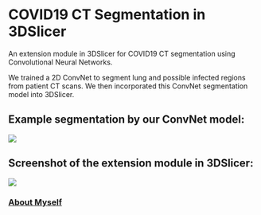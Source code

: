 # COVID19 CT Segmentation in 3DSlicer

An extension module in 3DSlicer for COVID19 CT segmentation using Convolutional Neural Networks.

We trained a 2D ConvNet to segment lung and possible infected regions from patient CT scans. We then incorporated this ConvNet segmentation model into 3DSlicer.

## Example segmentation by our ConvNet model:
![](https://github.com/junyuchen245/COVID19_CT_Segmentation_3DSlicer/blob/master/pics/Screen%20Shot%202020-05-03%20at%2011.33.15%20PM.png)

## Screenshot of the extension module in 3DSlicer:
![](https://github.com/junyuchen245/COVID19_CT_Segmentation_3DSlicer/blob/master/pics/Screen%20Shot%202020-05-04%20at%205.04.11%20PM.png)

### <a href="https://junyuchen245.github.io"> About Myself</a>
